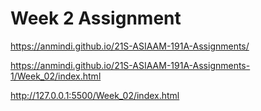 # Week 2 Assignment
https://anmindi.github.io/21S-ASIAAM-191A-Assignments/

https://anmindi.github.io/21S-ASIAAM-191A-Assignments-1/Week_02/index.html

http://127.0.0.1:5500/Week_02/index.html